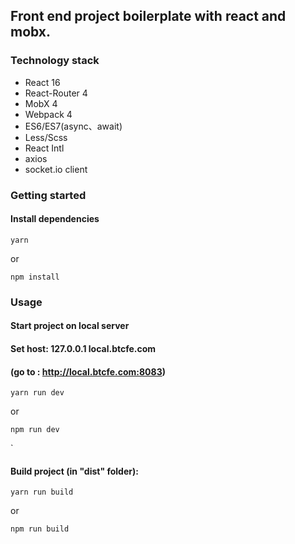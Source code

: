 ﻿## Front end project boilerplate with react and mobx.


### Technology stack

- React 16
- React-Router 4
- MobX 4
- Webpack 4
- ES6/ES7(async、await)
- Less/Scss
- React Intl
- axios
- socket.io client

### Getting started
#### Install dependencies

```
yarn
```
or
```
npm install
```

### Usage

#### Start project on local server 
#### Set host: 127.0.0.1 local.btcfe.com
#### (go to : http://local.btcfe.com:8083)

```
yarn run dev
```
or
```
npm run dev
```
`

#### Build project (in "dist" folder):

```
yarn run build
```
or
```
npm run build
```


